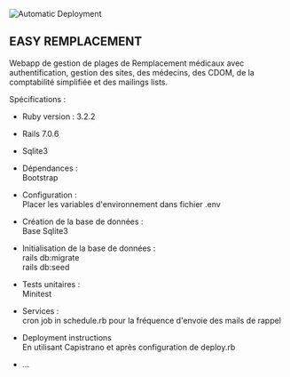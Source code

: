![Automatic Deployment](https://github.com/owavreille/EasyRemplacement/actions/workflows/rubyonrails.yml/badge.svg)

## EASY REMPLACEMENT ##

Webapp de gestion de plages de Remplacement médicaux avec authentification, gestion des sites, des médecins, des CDOM, de la comptabilité simplifiée et des mailings lists.

Spécifications :  
* Ruby version : 3.2.2  
* Rails 7.0.6  
* Sqlite3  
  
* Dépendances :  
Bootstrap
  
* Configuration :  
Placer les variables d'environnement dans fichier .env

* Création de la base de données :  
Base Sqlite3  
  
* Initialisation de la base de données :  
rails db:migrate  
rails db:seed  

* Tests unitaires :  
Minitest  
  
* Services :   
cron job in schedule.rb pour la fréquence d'envoie des mails de rappel  

* Deployment instructions  
En utilisant Capistrano et après configuration de deploy.rb  

* ...
